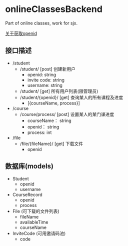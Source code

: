 # onlineClassesBackend
Part of online classes, work for sjx.

[关于获取openid](https://www.jianshu.com/p/9b5b80ae301b)

## 接口描述

+ /student
  + /student/ [post] 创建新用户
    + openid: string
    + invite code: string
    + username: string
  + /student/ [get] 所有用户列表(限管理员)
  + /student/{openid}/ [get] 查询某人的所有课程及进度
    + [{courseName, process}]
+ /course
  + /course/process/ [post] 设置某人的某门课进度
    + courseName： string
    + openid： string
    + process: int
+ /file
  + /file/{fileName}/ [get] 下载文件
    + openid



## 数据库(models)

+ Student
  + openid
  + username
+ CourseRecord
  + openid
  + process
+ File (可下载的文件列表)
  + fileName
  + availableTime
  + courseName
+ InviteCode (可用邀请码池)
  + code